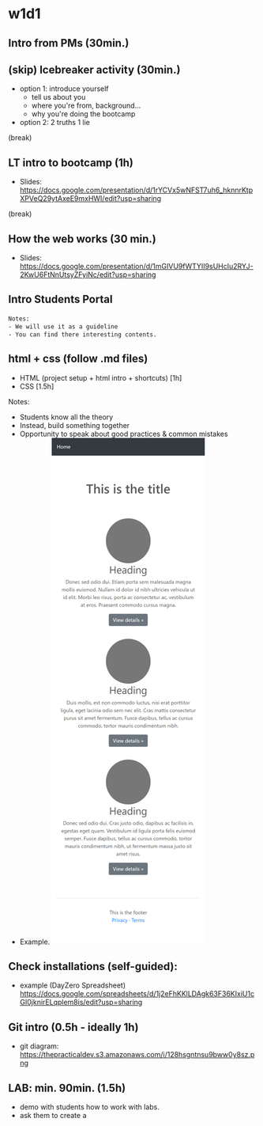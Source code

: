 
# w1d1


<!-- 


@LT:

IMPORTANT:
- Go very fast through basic concepts
- Give plenty of time for Git concepts +++
- Give plenty of time for LAB


@todo:
- improve demo/codealong (make it more interesting)

 -->



## Intro from PMs (30min.)


## (skip) Icebreaker activity (30min.)
  - option 1: introduce yourself
    - tell us about you
    - where you're from, background...
    - why you're doing the bootcamp
  - option 2: 2 truths 1 lie


(break)

## LT intro to bootcamp (1h)

  - Slides: https://docs.google.com/presentation/d/1rYCVx5wNFST7uh6_hknnrKtpXPVeQ29ytAxeE9mxHWI/edit?usp=sharing


(break)


## How the web works (30 min.)
  - Slides: https://docs.google.com/presentation/d/1mGIVU9fWTYII9sUHcIu2RYJ-2KwU6FtNnUtsyZFyiNc/edit?usp=sharing
  <!-- 
  
  @Luis: 
  - simplify this a lot (some students may find this overwhelming, especially the network panel)
  - alternative: show the dev tools while we do a codealong (code much more simple)
  

  Demo:
  - ironhack.com: "WebDev Bootcamp starting today"

  Quick exercise: what headline would you like to see today in the news?
  - "World leaders agree to stop fighting each other and start fighting climate change"
  - share your screenshots in #random


  -->


## Intro Students Portal

    Notes: 
    - We will use it as a guideline 
    - You can find there interesting contents.



## html + css (follow .md files)
  - HTML (project setup + html intro + shortcuts) [1h]
  - CSS [1.5h]

  <!--

  Tell students: 
    - I'll try to go fast + focus on fundamentals & good practices
    - if concepts are not clear (ex. css selectors), please read contents in the students portal

  -->


Notes:
- Students know all the theory 
- Instead, build something together
- Opportunity to speak about good practices & common mistakes
- Example. ![css exercise](../media/images/w1d3-css-exercise.png)







## Check installations (self-guided):
  - example (DayZero Spreadsheet) https://docs.google.com/spreadsheets/d/1j2eFhKKlLDAgk63F36KIxiU1cGI0jknirELqplem8is/edit?usp=sharing
  

## Git intro (0.5h - ideally 1h) 
  - git diagram: https://thepracticaldev.s3.amazonaws.com/i/128hsgntnsu9bww0y8sz.png

  <!-- @todo: prepare slides git  -->



## LAB: min. 90min. (1.5h)

  <!-- IMPORTANT: leave plenty of time for lab kick-off  -->

  - demo with students how to work with labs.
  - ask them to create a 

